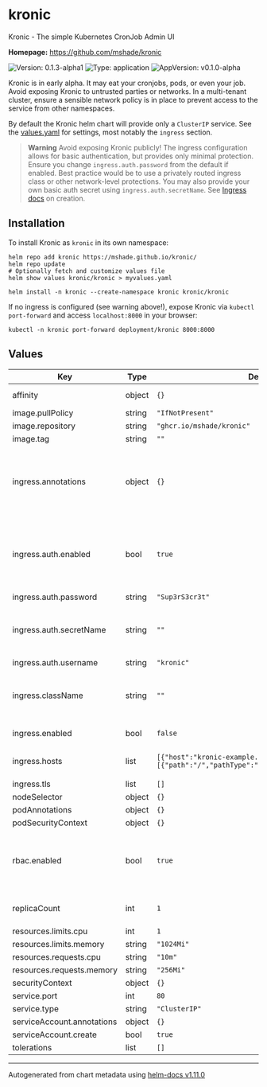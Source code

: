 # kronic

Kronic - The simple Kubernetes CronJob Admin UI

**Homepage:** <https://github.com/mshade/kronic>

![Version: 0.1.3-alpha1](https://img.shields.io/badge/Version-0.1.3--alpha1-informational?style=flat-square) ![Type: application](https://img.shields.io/badge/Type-application-informational?style=flat-square) ![AppVersion: v0.1.0-alpha](https://img.shields.io/badge/AppVersion-v0.1.0--alpha-informational?style=flat-square)

Kronic is in early alpha. It may eat your cronjobs, pods, or even your job.
Avoid exposing Kronic to untrusted parties or networks.
In a multi-tenant cluster, ensure a sensible network policy is in place to prevent access to the service from other namespaces.

By default the Kronic helm chart will provide only a `ClusterIP` service. See the [values.yaml](./chart/kronic/values.yaml) for settings,
most notably the `ingress` section.

> **Warning**
> Avoid exposing Kronic publicly! The ingress configuration allows for basic authentication, but
> provides only minimal protection. Ensure you change `ingress.auth.password` from the default if enabled.
> Best practice would be to use a privately routed ingress class or other network-level protections.
> You may also provide your own basic auth secret using `ingress.auth.secretName`. See [Ingress docs](https://kubernetes.github.io/ingress-nginx/examples/auth/basic/) on creation.

## Installation

To install Kronic as `kronic` in its own namespace:

```
helm repo add kronic https://mshade.github.io/kronic/
helm repo update
# Optionally fetch and customize values file
helm show values kronic/kronic > myvalues.yaml

helm install -n kronic --create-namespace kronic kronic/kronic
```

If no ingress is configured (see warning above!), expose Kronic via `kubectl port-forward` and access `localhost:8000` in your browser:

```
kubectl -n kronic port-forward deployment/kronic 8000:8000
```

## Values

| Key | Type | Default | Description |
|-----|------|---------|-------------|
| affinity | object | `{}` | Provide scheduling affinity selectors |
| image.pullPolicy | string | `"IfNotPresent"` |  |
| image.repository | string | `"ghcr.io/mshade/kronic"` |  |
| image.tag | string | `""` |  |
| ingress.annotations | object | `{}` | Additional annotations for ingress. Use to configure more advanced auth or controllers other than ingress-nginx |
| ingress.auth.enabled | bool | `true` | Enable basic auth for ingress-nginx. For other auth types or ingress controllers, annotate manually as needed |
| ingress.auth.password | string | `"Sup3rS3cr3t"` |  |
| ingress.auth.secretName | string | `""` | Use a pre-existing secret for basic auth to avoid setting password in helm values |
| ingress.auth.username | string | `"kronic"` |  |
| ingress.className | string | `""` | The ingressClassName to use for Kronic. Avoid exposing publicly! |
| ingress.enabled | bool | `false` | Expose Kronic via Ingress |
| ingress.hosts | list | `[{"host":"kronic-example.local","paths":[{"path":"/","pathType":"ImplementationSpecific"}]}]` | the ingress hostname(s) for Kronic |
| ingress.tls | list | `[]` |  |
| nodeSelector | object | `{}` |  |
| podAnnotations | object | `{}` |  |
| podSecurityContext | object | `{}` |  |
| rbac.enabled | bool | `true` | Create ClusterRole and ClusterRoleBindings for default cronjob/job/pod permissions |
| replicaCount | int | `1` | Number of replicas in deployment - min 2 for HA |
| resources.limits.cpu | int | `1` |  |
| resources.limits.memory | string | `"1024Mi"` |  |
| resources.requests.cpu | string | `"10m"` |  |
| resources.requests.memory | string | `"256Mi"` |  |
| securityContext | object | `{}` |  |
| service.port | int | `80` |  |
| service.type | string | `"ClusterIP"` |  |
| serviceAccount.annotations | object | `{}` |  |
| serviceAccount.create | bool | `true` |  |
| tolerations | list | `[]` |  |

----------------------------------------------
Autogenerated from chart metadata using [helm-docs v1.11.0](https://github.com/norwoodj/helm-docs/releases/v1.11.0)